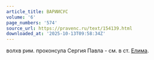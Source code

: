 ```yaml
---
article_title: ВАРИИСУС
volume: '6'
page_numbers: '574'
source_url: https://pravenc.ru/text/154139.html
downloaded_at: '2025-10-13T09:58:34Z'
---
```


волхв рим. проконсула Сергия Павла - см. в ст. [Елима](https://pravenc.ru/text/Елима.html).

